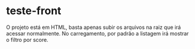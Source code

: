 # teste-front
O projeto está em HTML, basta apenas subir os arquivos na raiz que irá acessar normalmente.
No carregamento, por padrão a listagem irá mostrar o filtro por score.